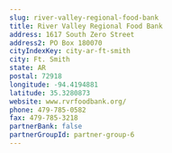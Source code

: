```yaml
---
slug: river-valley-regional-food-bank
title: River Valley Regional Food Bank
address: 1617 South Zero Street
address2: PO Box 180070
cityIndexKey: city-ar-ft-smith
city: Ft. Smith
state: AR
postal: 72918
longitude: -94.4194881
latitude: 35.3280873
website: www.rvrfoodbank.org/
phone: 479-785-0582
fax: 479-785-3218
partnerBank: false
partnerGroupId: partner-group-6
---
```

